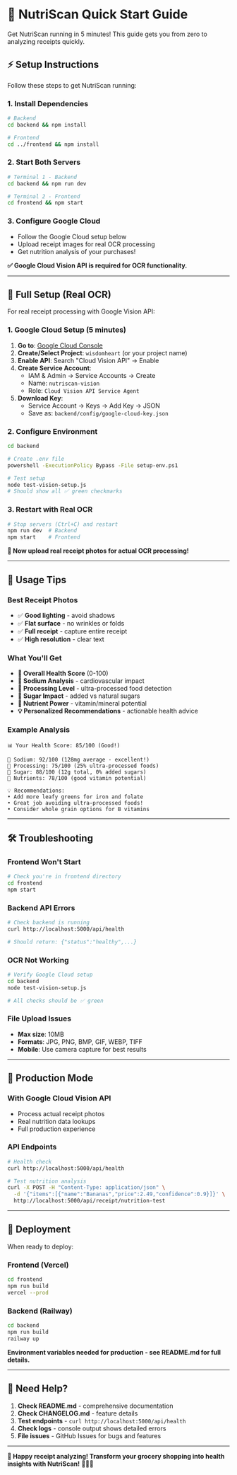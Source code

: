 # 🚀 NutriScan Quick Start Guide

Get NutriScan running in 5 minutes! This guide gets you from zero to analyzing receipts quickly.

## ⚡ Setup Instructions

Follow these steps to get NutriScan running:

### 1. Install Dependencies
```bash
# Backend
cd backend && npm install

# Frontend  
cd ../frontend && npm install
```

### 2. Start Both Servers
```bash
# Terminal 1 - Backend
cd backend && npm run dev

# Terminal 2 - Frontend
cd frontend && npm start
```

### 3. Configure Google Cloud
- Follow the Google Cloud setup below
- Upload receipt images for real OCR processing
- Get nutrition analysis of your purchases!

**✅ Google Cloud Vision API is required for OCR functionality.**

---

## 🔑 Full Setup (Real OCR)

For real receipt processing with Google Vision API:

### 1. Google Cloud Setup (5 minutes)

1. **Go to**: [Google Cloud Console](https://console.cloud.google.com/)
2. **Create/Select Project**: `wisdomheart` (or your project name)
3. **Enable API**: Search "Cloud Vision API" → Enable
4. **Create Service Account**:
   - IAM & Admin → Service Accounts → Create
   - Name: `nutriscan-vision`
   - Role: `Cloud Vision API Service Agent`
5. **Download Key**:
   - Service Account → Keys → Add Key → JSON
   - Save as: `backend/config/google-cloud-key.json`

### 2. Configure Environment
```bash
cd backend

# Create .env file
powershell -ExecutionPolicy Bypass -File setup-env.ps1

# Test setup
node test-vision-setup.js
# Should show all ✅ green checkmarks
```

### 3. Restart with Real OCR
```bash
# Stop servers (Ctrl+C) and restart
npm run dev  # Backend
npm start    # Frontend
```

**🎉 Now upload real receipt photos for actual OCR processing!**

---

## 📱 Usage Tips

### Best Receipt Photos
- ✅ **Good lighting** - avoid shadows
- ✅ **Flat surface** - no wrinkles or folds  
- ✅ **Full receipt** - capture entire receipt
- ✅ **High resolution** - clear text

### What You'll Get
- **🎯 Overall Health Score** (0-100)
- **🧂 Sodium Analysis** - cardiovascular impact
- **🔬 Processing Level** - ultra-processed food detection
- **🍭 Sugar Impact** - added vs natural sugars
- **💪 Nutrient Power** - vitamin/mineral potential
- **💡 Personalized Recommendations** - actionable health advice

### Example Analysis
```
📊 Your Health Score: 85/100 (Good!)

🧂 Sodium: 92/100 (128mg average - excellent!)
🔬 Processing: 75/100 (25% ultra-processed foods)
🍭 Sugar: 88/100 (12g total, 0% added sugars)
💪 Nutrients: 78/100 (good vitamin potential)

💡 Recommendations:
• Add more leafy greens for iron and folate
• Great job avoiding ultra-processed foods!
• Consider whole grain options for B vitamins
```

---

## 🛠️ Troubleshooting

### Frontend Won't Start
```bash
# Check you're in frontend directory
cd frontend
npm start
```

### Backend API Errors
```bash
# Check backend is running
curl http://localhost:5000/api/health

# Should return: {"status":"healthy",...}
```

### OCR Not Working
```bash
# Verify Google Cloud setup
cd backend
node test-vision-setup.js

# All checks should be ✅ green
```

### File Upload Issues
- **Max size**: 10MB
- **Formats**: JPG, PNG, BMP, GIF, WEBP, TIFF
- **Mobile**: Use camera capture for best results

---

## 🎯 Production Mode

### With Google Cloud Vision API
- Process actual receipt photos
- Real nutrition data lookups
- Full production experience

### API Endpoints
```bash
# Health check
curl http://localhost:5000/api/health

# Test nutrition analysis
curl -X POST -H "Content-Type: application/json" \
  -d '{"items":[{"name":"Bananas","price":2.49,"confidence":0.9}]}' \
  http://localhost:5000/api/receipt/nutrition-test
```

---

## 🚀 Deployment

When ready to deploy:

### Frontend (Vercel)
```bash
cd frontend
npm run build
vercel --prod
```

### Backend (Railway)
```bash
cd backend  
npm run build
railway up
```

**Environment variables needed for production - see README.md for full details.**

---

## 💬 Need Help?

1. **Check README.md** - comprehensive documentation
2. **Check CHANGELOG.md** - feature details
3. **Test endpoints** - `curl http://localhost:5000/api/health`
4. **Check logs** - console output shows detailed errors
5. **File issues** - GitHub Issues for bugs and features

---

**🎉 Happy receipt analyzing! Transform your grocery shopping into health insights with NutriScan!** 🥗📱✨